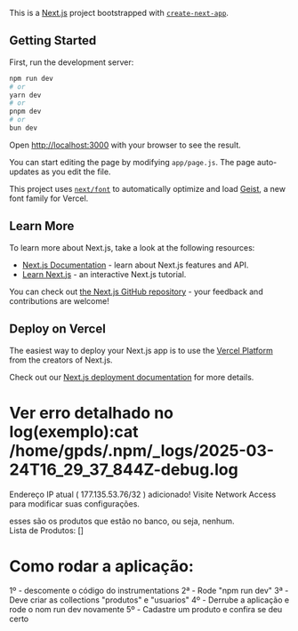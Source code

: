This is a [Next.js](https://nextjs.org) project bootstrapped with [`create-next-app`](https://github.com/vercel/next.js/tree/canary/packages/create-next-app).

## Getting Started

First, run the development server:

```bash
npm run dev
# or
yarn dev
# or
pnpm dev
# or
bun dev
```

Open [http://localhost:3000](http://localhost:3000) with your browser to see the result.

You can start editing the page by modifying `app/page.js`. The page auto-updates as you edit the file.

This project uses [`next/font`](https://nextjs.org/docs/app/building-your-application/optimizing/fonts) to automatically optimize and load [Geist](https://vercel.com/font), a new font family for Vercel.

## Learn More

To learn more about Next.js, take a look at the following resources:

- [Next.js Documentation](https://nextjs.org/docs) - learn about Next.js features and API.
- [Learn Next.js](https://nextjs.org/learn) - an interactive Next.js tutorial.

You can check out [the Next.js GitHub repository](https://github.com/vercel/next.js) - your feedback and contributions are welcome!

## Deploy on Vercel

The easiest way to deploy your Next.js app is to use the [Vercel Platform](https://vercel.com/new?utm_medium=default-template&filter=next.js&utm_source=create-next-app&utm_campaign=create-next-app-readme) from the creators of Next.js.

Check out our [Next.js deployment documentation](https://nextjs.org/docs/app/building-your-application/deploying) for more details.


# Ver erro detalhado no log(exemplo):cat /home/gpds/.npm/_logs/2025-03-24T16_29_37_844Z-debug.log

Endereço IP atual ( 177.135.53.76/32 ) adicionado!
Visite Network Access para modificar suas configurações.

esses são os produtos que estão no banco, ou seja, nenhum.  
Lista de Produtos: []


# Como rodar a aplicação: 
1º - descomente o código do instrumentations
2ª - Rode "npm run dev"
3ª - Deve criar as collections "produtos" e "usuarios"
4º - Derrube a aplicação e rode o nom run dev novamente
5º - Cadastre um produto e confira se deu certo
